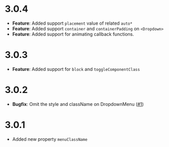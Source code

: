 # 3.0.4

- **Feature**: Added support `placement` value of related `auto*`
- **Feature**: Added support `container` and `containerPadding` on `<Dropdown>`
- **Feature**: Added support for animating callback functions.

# 3.0.3

- **Feature**: Added support for `block` and `toggleComponentClass`

# 3.0.2

- **Bugfix**: Omit the style and className on DropdownMenu ([#1])

[#1]: https://github.com/rsuite/rsuite-checkpicker/pull/1

# 3.0.1

- Added new property `menuClassName`
